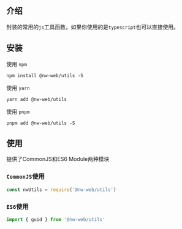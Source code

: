 ## 介绍
封装的常用的`js`工具函数，如果你使用的是`typescript`也可以直接使用。
## 安装
使用 `npm`
```
npm install @nw-web/utils -S
```
使用 `yarn`
```
yarn add @nw-web/utils
```
使用 `pnpm`
```
pnpm add @nw-web/utils -S
```
## 使用

提供了CommonJS和ES6 Module两种模块

### `CommonJS`使用

```ts
const nwUtils = require('@nw-web/utils')
```
### `ES6`使用

```ts
import { guid } from '@nw-web/utils'
```



